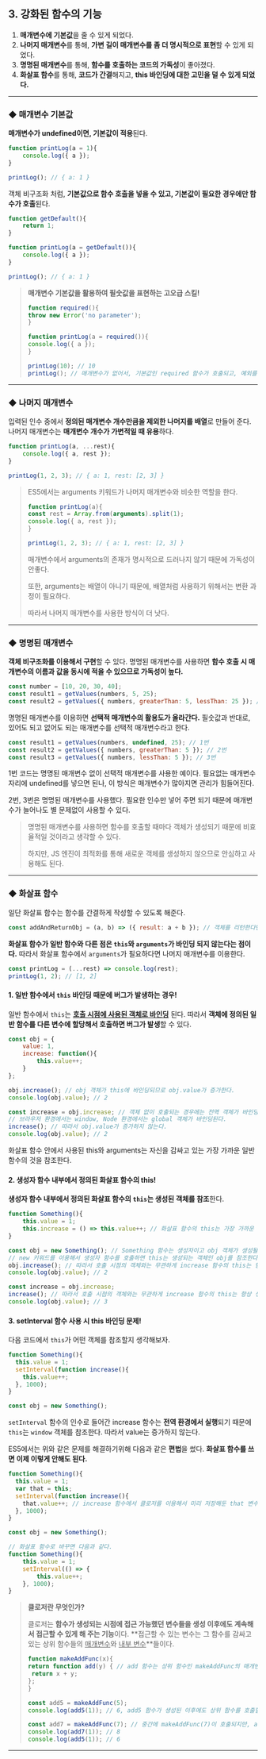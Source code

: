 ## 3. 강화된 함수의 기능

1. **매개변수에 기본값**을 줄 수 있게 되었다.
2. **나머지 매개변수**를 통해, **가변 길이 매개변수를 좀 더 명시적으로 표현**할 수 있게 되었다.
3. **명명된 매개변수**를 통해, **함수를 호출하는 코드의 가독성**이 좋아졌다.
4. **화살표 함수**를 통해, **코드가 간결**해지고, **this 바인딩에 대한 고민을 덜 수 있게 되었다.**

---



### ◆ 매개변수 기본값

**매개변수가 undefined이면, 기본값이 적용**된다.

```js
function printLog(a = 1){
	console.log({ a });
}

printLog(); // { a: 1 }
```

객체 비구조화 처럼, **기본값으로 함수 호출을 넣을 수 있고, 기본값이 필요한 경우에만 함수가 호출**된다.

```js
function getDefault(){
    return 1;
}

function printLog(a = getDefault()){
    console.log({ a });
}

printLog(); // { a: 1 }
```

>**매개변수 기본값을 활용하여 필숫값을 표현하는 고오급 스킬!**
>
>```js
>function required(){
>throw new Error('no parameter');
>}
>
>function printLog(a = required()){
>console.log({ a });
>}
>
>printLog(10); // 10
>printLog(); // 매개변수가 없어서, 기본값인 required 함수가 호출되고, 예외를 발생시킨다.
>```

---



### ◆ 나머지 매개변수

입력된 인수 중에서 **정의된 매개변수 개수만큼을 제외한 나머지를 배열**로 만들어 준다.
나머지 매개변수는 **매개변수 개수가 가변적일 때 유용**하다.

```js
function printLog(a, ...rest){
    console.log({ a, rest });
}

printLog(1, 2, 3); // { a: 1, rest: [2, 3] }
```

>ES5에서는 arguments 키워드가 나머지 매개변수와 비슷한 역할을 한다.
>
>```js
>function printLog(a){
>const rest = Array.from(arguments).split(1);
>console.log({ a, rest });
>}
>
>printLog(1, 2, 3); // { a: 1, rest: [2, 3] }
>```
>
>매개변수에서 arguments의 존재가 명시적으로 드러나지 않기 때문에 가독성이 안좋다.
>
>또한, arguments는 배열이 아니기 때문에, 배열처럼 사용하기 위해서는 변환 과정이 필요하다.
>
>따라서 나머지 매개변수를 사용한 방식이 더 낫다.

---



### ◆ 명명된 매개변수

**객체 비구조화를 이용해서 구현**할 수 있다. 명명된 매개변수를 사용하면 **함수 호출 시 매개변수의 이름과 값을 동시에 적을 수 있으므로 가독성이 높다.**

```js
const number = [10, 20, 30, 40];
const result1 = getValues(numbers, 5, 25);
const result2 = getValues({ numbers, greaterThan: 5, lessThan: 25 }); // 명명된 매개변수
```

명명된 매개변수를 이용하면 **선택적 매개변수의 활용도가 올라간다.** 필숫값과 반대로, 있어도 되고 없어도 되는 매개변수를 선택적 매개변수라고 한다.

```js
const result1 = getValues(numbers, undefined, 25); // 1번
const result2 = getValues({ numbers, greaterThan: 5 }); // 2번
const result3 = getValues({ numbers, lessThan: 5 }); // 3번
```

1번 코드는 명명된 매개변수 없이 선택적 매개변수를 사용한 예이다. 필요없는 매개변수 자리에 undefined를 넣으면 된나, 이 방식은 매개변수가 많아지면 관리가 힘들어진다.

2번, 3번은 명명된 매개변수를 사용했다. 필요한 인수만 넣어 주면 되기 때문에 매개변수가 늘어나도 별 문제없이 사용할 수 있다.

>명명된 매개변수를 사용하면 함수를 호출할 때마다 객체가 생성되기 때문에 비효율적일 것이라고 생각할 수 있다.
>
>하지만, JS 엔진이 최적화를 통해 새로운 객체를 생성하지 않으므로 안심하고 사용해도 된다.

---



### ◆ 화살표 함수

일단 화살표 함수는 함수를 간결하게 작성할 수 있도록 해준다.

```js
const addAndReturnObj = (a, b) => ({ result: a + b }); // 객체를 리턴한다면 ()로 묶자
```

**화살표 함수가 일반 함수와 다른 점은 `this`와 `arguments`가 바인딩 되지 않는다는 점이다.** 따라서 화살표 함수에서 `arguments`가 필요하다면 나머지 매개변수를 이용한다.

```js
const printLog = (...rest) => console.log(rest);
printLog(1, 2); // [1, 2]
```



#### **1. 일반 함수에서 `this` 바인딩 때문에 버그가 발생하는 경우**!

일반 함수에서 `this`는 **<u>호출 시점에 사용된 객체로 바인딩</u>** 된다. 따라서 **객체에 정의된 일반 함수를 다른 변수에 할당해서 호출하면 버그가 발생**할 수 있다.

```js
const obj = {
    value: 1,
    increase: function(){
        this.value++;
    }
};

obj.increase(); // obj 객체가 this에 바인딩되므로 obj.value가 증가한다.
console.log(obj.value); // 2

const increase = obj.increase; // 객체 없이 호출되는 경우에는 전역 객체가 바인딩된다.
// 브라우저 환경에서는 window, Node 환경에서는 global 객체가 바인딩된다.
increase(); // 따라서 obj.value가 증가하지 않는다.
console.log(obj.value); // 2
```

화살표 함수 안에서 사용된 this와 arguments는 자신을 감싸고 있는 가장 가까운 일반 함수의 것을 참조한다.



#### 2. 생성자 함수 내부에서 정의된 화살표 함수의 this!

**생성자 함수 내부에서 정의된 화살표 함수의 `this`는 생성된 객체를 참조**한다.

```js
function Something(){
	this.value = 1;
    this.increase = () => this.value++; // 화살표 함수의 this는 가장 가까운 일반 함수인 Something의 this를 참조한다.
}

const obj = new Something(); // Something 함수는 생성자이고 obj 객체가 생성될 때 호출된다.
// new 키워드를 이용해서 생성자 함수를 호출하면 this는 생성되는 객체인 obj를 참조한다.
obj.increase(); // 따라서 호출 시점의 객체와는 무관하게 increase 함수의 this는 항상 생성된 객체를 참조한다.
console.log(obj.value); // 2

const increase = obj.increase;
increase(); // 따라서 호출 시점의 객체와는 무관하게 increase 함수의 this는 항상 생성된 객체를 참조한다.
console.log(obj.value); // 3
```



#### 3. setInterval 함수 사용 시 this 바인딩 문제!

다음 코드에서 `this`가 어떤 객체를 참조할지 생각해보자.

```js
function Something(){
  this.value = 1;
  setInterval(function increase(){
    this.value++;
  }, 1000);
}

const obj = new Something();
```

`setInterval` 함수의 인수로 들어간 increase 함수는 **전역 환경에서 실행**되기 때문에 `this`는 `window` 객체를 참조한다. 따라서 value는 증가하지 않는다.

ES5에서는 위와 같은 문제를 해결하기위해 다음과 같은 **편법**을 썼다. **화살표 함수를 쓰면 이제 이렇게 안해도 된다.**

```js
function Something(){
  this.value = 1;
  var that = this;
  setInterval(function increase(){
    that.value++; // increase 함수에서 클로저를 이용해서 미리 저장해둔 that 변수를 통해 this 객체에 접근한다.
  }, 1000);
}

const obj = new Something();

// 화살표 함수로 바꾸면 다음과 같다.
function Something(){
    this.value = 1;
    setInterval(() => {
        this.value++;
	}, 1000);
}
```

> **클로저란 무엇인가?**
>
> 클로저는 **함수가 생성되는 시점에 접근 가능했던 변수들을 생성 이후에도 계속해서 접근할 수 있게 해 주는 기능**이다. **접근할 수 있는 변수는 그 함수를 감싸고 있는 상위 함수들의 <u>매개변수</u>와 <u>내부 변수</u>**들이다.
>
> ```js
> function makeAddFunc(x){
> return function add(y) { // add 함수는 상위 함수인 makeAddFunc의 매개변수 x에 접근할 수 있다.
>  return x + y;
> };
> }
> 
> const add5 = makeAddFunc(5);
> console.log(add5(1)); // 6, add5 함수가 생성된 이후에도 상위 함수를 호출할 때 사용했던 인수 5에 접근할 수 있다.
> 
> const add7 = makeAddFunc(7); // 중간에 makeAddFunc(7)이 호출되지만, add5에 영향을 주지는 않는다. 생성된 add 함수별로 클로저 환경이 생성된다.
> console.log(add7(1)); // 8
> console.log(add5(1)); // 6
> ```

---

